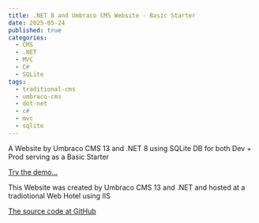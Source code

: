 ```yaml
---
title: .NET 8 and Umbraco CMS Website - Basic Starter
date: 2025-05-24
published: true
categories:
  - CMS
  - .NET
  - MVC
  - C#
  - SQLite
tags:
  - traditional-cms
  - umbraco-cms
  - dot-net
  - c#
  - mvc
  - sqlite
---
```


A Website by Umbraco CMS 13 and .NET 8 using SQLite DB for both Dev + Prod serving as a Basic Starter

<a href="https://umb.persteenolsen.com" target="_blank" title="Umbraco CMS serving as a Basic Starter">Try the demo...</a>

This Website was created by Umbraco CMS 13 and .NET and hosted at a tradiotional Web Hotel using IIS

<a href="https://github.com/persteenolsen/umbraco-13-starter-one" target="_blank">The source code at GitHub</a>


